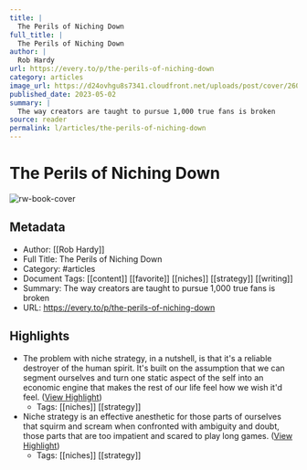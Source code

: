 ```yaml
---
title: |
  The Perils of Niching Down
full_title: |
  The Perils of Niching Down
author: |
  Rob Hardy
url: https://every.to/p/the-perils-of-niching-down
category: articles
image_url: https://d24ovhgu8s7341.cloudfront.net/uploads/post/cover/2605/unknown.png
published_date: 2023-05-02
summary: |
  The way creators are taught to pursue 1,000 true fans is broken
source: reader
permalink: l/articles/the-perils-of-niching-down
---
```

# The Perils of Niching Down

![rw-book-cover](https://d24ovhgu8s7341.cloudfront.net/uploads/post/cover/2605/unknown.png)

## Metadata
- Author: [[Rob Hardy]]
- Full Title: The Perils of Niching Down
- Category: #articles
- Document Tags: [[content]] [[favorite]] [[niches]] [[strategy]] [[writing]] 
- Summary: The way creators are taught to pursue 1,000 true fans is broken
- URL: https://every.to/p/the-perils-of-niching-down

## Highlights
- The problem with niche strategy, in a nutshell, is that it's a reliable destroyer of the human spirit. It's built on the assumption that we can segment ourselves and turn one static aspect of the self into an economic engine that makes the rest of our life feel how we wish it'd feel. ([View Highlight](https://read.readwise.io/read/01h1v5epvj3ttvpkr3wncr5dwt))
    - Tags: [[niches]] [[strategy]] 
- Niche strategy is an effective anesthetic for those parts of ourselves that squirm and scream when confronted with ambiguity and doubt, those parts that are too impatient and scared to play long games. ([View Highlight](https://read.readwise.io/read/01h1v5hhkepv8w2kgknb4tz36y))
    - Tags: [[niches]] [[strategy]] 


